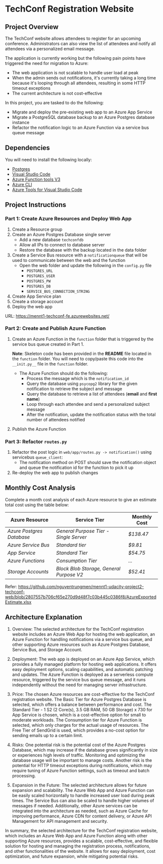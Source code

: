 # TechConf Registration Website

## Project Overview
The TechConf website allows attendees to register for an upcoming conference. Administrators can also view the list of attendees and notify all attendees via a personalized email message.

The application is currently working but the following pain points have triggered the need for migration to Azure:
 - The web application is not scalable to handle user load at peak
 - When the admin sends out notifications, it's currently taking a long time because it's looping through all attendees, resulting in some HTTP timeout exceptions
 - The current architecture is not cost-effective 

In this project, you are tasked to do the following:
- Migrate and deploy the pre-existing web app to an Azure App Service
- Migrate a PostgreSQL database backup to an Azure Postgres database instance
- Refactor the notification logic to an Azure Function via a service bus queue message

## Dependencies

You will need to install the following locally:
- [Postgres](https://www.postgresql.org/download/)
- [Visual Studio Code](https://code.visualstudio.com/download)
- [Azure Function tools V3](https://docs.microsoft.com/en-us/azure/azure-functions/functions-run-local?tabs=windows%2Ccsharp%2Cbash#install-the-azure-functions-core-tools)
- [Azure CLI](https://docs.microsoft.com/en-us/cli/azure/install-azure-cli?view=azure-cli-latest)
- [Azure Tools for Visual Studio Code](https://marketplace.visualstudio.com/items?itemName=ms-vscode.vscode-node-azure-pack)

## Project Instructions

### Part 1: Create Azure Resources and Deploy Web App
1. Create a Resource group
2. Create an Azure Postgres Database single server
   - Add a new database `techconfdb`
   - Allow all IPs to connect to database server
   - Restore the database with the backup located in the data folder
3. Create a Service Bus resource with a `notificationqueue` that will be used to communicate between the web and the function
   - Open the web folder and update the following in the `config.py` file
      - `POSTGRES_URL`
      - `POSTGRES_USER`
      - `POSTGRES_PW`
      - `POSTGRES_DB`
      - `SERVICE_BUS_CONNECTION_STRING`
4. Create App Service plan
5. Create a storage account
6. Deploy the web app

URL: https://mennt1-techconf-fe.azurewebsites.net/

### Part 2: Create and Publish Azure Function
1. Create an Azure Function in the `function` folder that is triggered by the service bus queue created in Part 1.

      **Note**: Skeleton code has been provided in the **README** file located in the `function` folder. You will need to copy/paste this code into the `__init.py__` file in the `function` folder.
      - The Azure Function should do the following:
         - Process the message which is the `notification_id`
         - Query the database using `psycopg2` library for the given notification to retrieve the subject and message
         - Query the database to retrieve a list of attendees (**email** and **first name**)
         - Loop through each attendee and send a personalized subject message
         - After the notification, update the notification status with the total number of attendees notified
2. Publish the Azure Function

### Part 3: Refactor `routes.py`
1. Refactor the post logic in `web/app/routes.py -> notification()` using servicebus `queue_client`:
   - The notification method on POST should save the notification object and queue the notification id for the function to pick it up
2. Re-deploy the web app to publish changes

## Monthly Cost Analysis
Complete a month cost analysis of each Azure resource to give an estimate total cost using the table below:

| Azure Resource | Service Tier | Monthly Cost |
| ------------ | ------------ | ------------ |
| *Azure Postgres Database* | *General Purpose Tier - Single Server* | *$138.47* |
| *Azure Service Bus* | *Standard tier* | *$9.81* |
| *App Service* | *Standard Tier* | *$54.75* |
| *Azure Functions* | *Consumption Tier* | *...* |
| *Storage Accounts* | *Block Blob Storage, General Purpose V2* | *$52.41* |

Refer: https://github.com/nguyentrungmen/mennt1-udacity-project2-techconf-web/blob/2807557b706cf65e270d9d48f7c03b445c0386f8/AzureExportedEstimate.xlsx

## Architecture Explanation

1. Overview:
The selected architecture for the TechConf registration website includes an Azure Web App for hosting the web application, an Azure Function for handling notifications via a service bus queue, and other supporting Azure resources such as Azure Postgres Database, Service Bus, and Storage Account.

2. Deployment:
The web app is deployed on an Azure App Service, which provides a fully managed platform for hosting web applications. It offers easy deployment options, scaling capabilities, and automatic patching and updates. The Azure Function is deployed as a serverless compute resource, triggered by the service bus queue message, and it runs independently without the need for managing server infrastructure.

3. Price:
The chosen Azure resources are cost-effective for the TechConf registration website. The Basic Tier for Azure Postgres Database is selected, which offers a balance between performance and cost. The Standard Tier - 1 S2 (2 Core(s), 3.5 GB RAM, 50 GB Storage) x 730 for App Service is chosen, which is a cost-effective option for small to moderate workloads. The Consumption tier for Azure Function is selected, which only charges for the actual usage of resources. The Free Tier of SendGrid is used, which provides a no-cost option for sending emails up to a certain limit.

4. Risks:
One potential risk is the potential cost of the Azure Postgres Database, which may increase if the database grows significantly in size or experiences high levels of traffic. Monitoring and optimizing the database usage will be important to manage costs. Another risk is the potential for HTTP timeout exceptions during notifications, which may require tuning of Azure Function settings, such as timeout and batch processing.

5. Expansion in the Future:
The selected architecture allows for future expansion and scalability. The Azure Web App and Azure Function can be easily scaled horizontally to handle increased user load during peak times. The Service Bus can also be scaled to handle higher volumes of messages if needed. Additionally, other Azure services can be integrated into the architecture as needed, such as Azure Cache for improving performance, Azure CDN for content delivery, or Azure API Management for API management and security.

In summary, the selected architecture for the TechConf registration website, which includes an Azure Web App and Azure Function along with other supporting Azure resources, provides a scalable, cost-effective, and flexible solution for hosting and managing the registration process, notifications, and other functionalities of the website. It allows for easy deployment, cost optimization, and future expansion, while mitigating potential risks.
